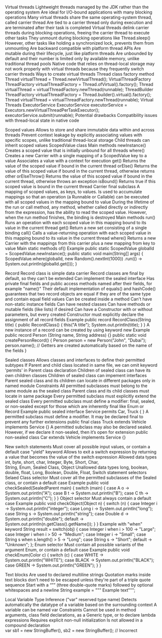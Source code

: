 Virtual threads
  Lightweight threads managed by the JDK rather than the operating system
  Are ideal for I/O-bound applications with many blocking operations
  Many virtual threads share the same operating-system thread,
    called carrier thread
  Are tied to a carrier thread only during execution and are terminated after their task is completed
  Virtual threads delink carrier threads during blocking operations, freeing the carrier thread to execute other tasks
     They unmount during blocking operations like Thread.sleep()
     However, other tasks like holding a synchronized lock, prevents them from unmounting
  Are backward compatible with platform thread APIs
  Are mutable during their lifecycle, just like platform threads
  Are unbounded by default and their number is limited only by available memory, unlike traditional thread pools
  Native code that relies on thread-local storage may not work properly with virtual threads
    because they frequently switch carrier threads
  Ways to create virtual threads
    Thread class factory method
      Thread virtualThread = Thread.newVirtualThread();
    VirtualThreadFactory
      ThreadFactory virtualThreadFactory = Thread.ofVirtual().factory();
      Thread virtualThread = virtualThreadFactory.newThread(runnable);
    ThreadBuilder 
      ThreadFactory virtualThreadFactory = Thread.builder().virtual().factory();
      Thread virtualThread = virtualThreadFactory.newThread(runnable);
    Virtual Threads ExecutorService
      ExecutorService executorService = Executors.newVirtualThreadPerTaskExecutor();
      executorService.submit(runnable);
  Potential drawbacks
    Compatibility issues with thread-local state in native code

Scoped values
  Allows to store and share immutable data within and across threads
  Prevent context leakage by explicitly associating values with specific scopes, unlike traditional thread-local storage
  Child threads can inherit scoped values
  ScopedValue class
    Main methods
      newInstance()
        Creates a scoped value that is initially unbound for all threads
      where()
        Creates a new Carrier with a single mapping of a ScopedValue key to a value
        Associates a value with a context for execution
      get()
        Returns the value of the scoped value if bound in the current thread
      orElse()
        Returns the value of this scoped value if bound in the current thread, otherwise returns other
      orElseThrow()
        Returns the value of this scoped value if bound in the current thread, otherwise throws an exception
      isBound()
        Returns true if this scoped value is bound in the current thread
  Carrier final subclass
    A mapping of scoped values, as keys, to values.
    Is used to accumulate mappings so that an operation (a Runnable or Callable) 
      can be executed with all scoped values in the mapping bound to value
    During the lifetime of the run or call method, any method, whether called directly or indirectly from the expression, 
      has the ability to read the scoped value. However, when the run method finishes, the binding is destroyed
    Main methods
      run()
        Runs an operation with each scoped value in this mapping bound to its value in the current thread
      get()
        Return a new set consisting of a single binding
      call()
        Calls a value-returning operation with each scoped value in this mapping bound to its value in the current thread
      where()
        Returns a new Carrier with the mappings from this carrier plus a new mapping from key to value
    Main static methods
      of()
  Example 
    public static ScopedValue<Integer> globalId = ScopedValue.newInstance();
    public static void main(String[] args) {
        ScopedValue.where(globalId, new Random().nextInt(1000))
                .run(() -> System.out.println(globalId.get()));
    }
      
Record
  Record class is simple data carrier
  Record classes are final by default, so they can't be extended
  Can implement the sealed interface
  Has private final fields and public access methods named after their fields, for example "name()"
  Their default implementation of equals() and hashCode() guarantees that 
    two record objects are equal if they are of the same type and contain equal field values
  Can be created inside a method
  Can't have non-static instance fields
  Can have nested classes
  Can have methods or mutable fields (like lists) if desired
  Can have a Constructor with or without parameters, but every created Constructor must explicitly declare the assignment of all record fields
    Example
      public  record RecordClass(String title) {
        public RecordClass() { 
          this("A title");
          System.out.println(title); 
        }
      }
  A new instance of a record can be created by using keyword new
  Example
    public record Person (String name, String address) {}
    public static void createPersonRecord() {
      Person person = new Person("John", "Dubai");
      person.name(); // Getters are created automatically based on the name of the fields
    }

Sealed classes
  Allows classes and interfaces to define their permitted subtypes
  If Parent and child class located in same file, we can omit keyword 'permits' in Parent class declaration
  Children of sealed class can have its own children classes
  Children of sealed class can impement interfaces
  Parent sealed class and its children can locate in different packages only in named module
  Constraints
    All permitted subclasses must belong to the same module as the sealed class
    Parent class and its child classes must locate in same package
    Every permitted subclass must explicitly extend the sealed class
    Every permitted subclass must define a modifier: final, sealed, or non-sealed
      except for those which are inherently final like Enum or Record
  Example
    public sealed interface Service permits Car, Truck { }
  A permitted subclass must define a modifier. It may be declared final to prevent any further extensions
    public final class Truck extends Vehicle implements Service {}
  A permitted subclass may also be declared sealed. However, if we declare it non-sealed, then it’s open for extension
    public non-sealed class Car extends Vehicle implements Service {}

New switch statements
  Must cover all possible input values, or contain a default case
  "yield" keyword
    Allows to exit a switch expression by returning a value that becomes the value of the switch expression
  Allowed data types
    int, byte, short, char, 
    Integer, Byte, Short, Char,  
    String, Enum, Sealed Class, Object
  Unallowed data types
    long, boolean, double, float, Long, Boolean, Double, Float, 
  Switch statement selectors
    Selaed Class selector
      Must cover all the permitted subclasses of the Sealed class, or contain a default case
      Example
        public void checkSealed(SealedParent main) {
          switch (main) {
              case A o -> System.out.println("A");
              case B t -> System.out.println("B");
              case C th -> System.out.println("C");
          }
        }
    Object selector
      Must always contain a default case
      Example
        public void checkObject(Object n) {
          switch (n) {
              case Integer i -> System.out.println("integer");
              case Long i -> System.out.println("long");
              case String s -> System.out.println("string");
              case Double d -> System.out.println("double");
              default -> System.out.println(n.getClass().getName());
          }
        }
      Example with "when" keyword
        String result = switch(obj) {
          case Integer i when i > 100 -> "Large";
          case Integer i when i > 50 -> "Medium";
          case Integer i -> "Small";
          case String s when s.length() > 5 -> "Long";
          case String s -> "Short";
          default -> "Unknown";
        };
    Enum selector
      Must contain all possible variants of the argument Enum, or contain a default case
      Example 
        public void checkEnum(Color c) {
          switch (c) {
              case WHITE -> System.out.println("WHITE");
              case BLACK -> System.out.println("BLACK");
              case GREEN -> System.out.println("GREEN");
          }
        }

Text blocks
  Are used to declared multiline strings
  Quotation marks inside text blocks don't need to be escaped unless they're part of a triple quote sequence
  Start with a “”” (three double-quote marks) followed by optional whitespaces and a newline
    String example = """
      Example text""";

Local Variable Type Inference ("var" reserved type name)
  Detects automatically the datatype of a variable based on the surrounding context
  A variable can be named var
  Constraints
    Cannot be used in method arguments, class field declarations, as a Generic type, or to declare lambda expressions
    Requires explicit non-null initialization
    Is not allowed in a compound declaration  
      var sb1 = new StringBuffer(), sb2 = new StringBuffer(); // Incorrect